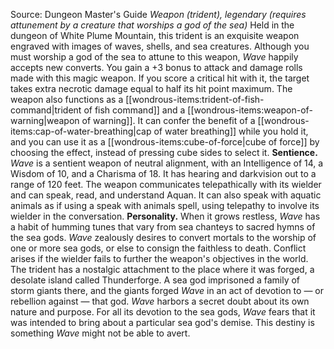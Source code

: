 Source: Dungeon Master's Guide
*Weapon (trident), legendary (requires attunement by a creature that worships a god of the sea)*
Held in the dungeon of White Plume Mountain, this trident is an exquisite weapon engraved with images of waves, shells, and sea creatures. Although you must worship a god of the sea to attune to this weapon, *Wave* happily accepts new converts.
You gain a +3 bonus to attack and damage rolls made with this magic weapon. If you score a critical hit with it, the target takes extra necrotic damage equal to half its hit point maximum.
The weapon also functions as a [[wondrous-items:trident-of-fish-command|trident of fish command]] and a [[wondrous-items:weapon-of-warning|weapon of warning]]. It can confer the benefit of a [[wondrous-items:cap-of-water-breathing|cap of water breathing]] while you hold it, and you can use it as a [[wondrous-items:cube-of-force|cube of force]] by choosing the effect, instead of pressing cube sides to select it.
**Sentience.** *Wave* is a sentient weapon of neutral alignment, with an Intelligence of 14, a Wisdom of 10, and a Charisma of 18. It has hearing and darkvision out to a range of 120 feet.
The weapon communicates telepathically with its wielder and can speak, read, and understand Aquan. It can also speak with aquatic animals as if using a speak with animals spell, using telepathy to involve its wielder in the conversation.
**Personality.** When it grows restless, *Wave* has a habit of humming tunes that vary from sea chanteys to sacred hymns of the sea gods.
*Wave* zealously desires to convert mortals to the worship of one or more sea gods, or else to consign the faithless to death. Conflict arises if the wielder fails to further the weapon's objectives in the world.
The trident has a nostalgic attachment to the place where it was forged, a desolate island called Thunderforge. A sea god imprisoned a family of storm giants there, and the giants forged *Wave* in an act of devotion to — or rebellion against — that god.
*Wave* harbors a secret doubt about its own nature and purpose. For all its devotion to the sea gods, *Wave* fears that it was intended to bring about a particular sea god's demise. This destiny is something *Wave* might not be able to avert.